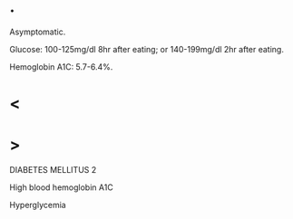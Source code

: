 # .

Asymptomatic.

Glucose: 100-125mg/dl 8hr after eating; or 140-199mg/dl 2hr after eating.

Hemoglobin A1C: 5.7-6.4%.

# <

# >

DIABETES MELLITUS 2

High blood hemoglobin A1C

Hyperglycemia
